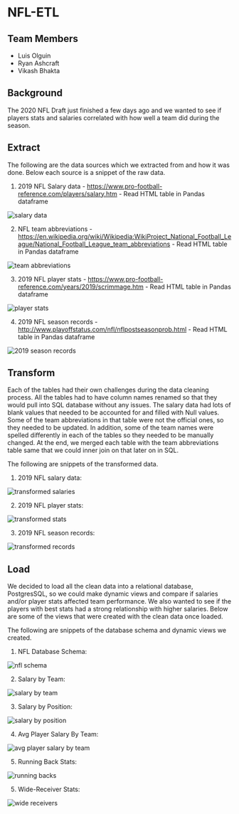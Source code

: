 # NFL-ETL
## Team Members
 - Luis Olguin
 - Ryan Ashcraft
 - Vikash Bhakta


## Background
The 2020 NFL Draft just finished a few days ago and we wanted to see if players stats and salaries correlated with how well a team did during the season.

## Extract
The following are the data sources which we extracted from and how it was done. Below each source is a snippet of the raw data.

1) 2019 NFL Salary data - https://www.pro-football-reference.com/players/salary.htm - Read HTML table in Pandas dataframe

![salary data](/Images/Salary_Data.png)

2) NFL team abbreviations - https://en.wikipedia.org/wiki/Wikipedia:WikiProject_National_Football_League/National_Football_League_team_abbreviations - Read HTML table in Pandas dataframe

![team abbreviations](/Images/Team_Abrev.png)

3) 2019 NFL player stats - https://www.pro-football-reference.com/years/2019/scrimmage.htm - Read HTML table in Pandas dataframe

![player stats](/Images/Player_Stats.png)

4) 2019 NFL season records - http://www.playoffstatus.com/nfl/nflpostseasonprob.html - Read HTML table in Pandas dataframe

![2019 season records](/Images/2019_Season_Records.png)


## Transform
Each of the tables had their own challenges during the data cleaning process. All the tables had to have column names renamed so that they would pull into SQL database without any issues. The salary data had lots of blank values that needed to be accounted for and filled with Null values. Some of the team abbreviations in that table were not the official ones, so they needed to be updated. In addition, some of the team names were spelled differently in each of the tables so they needed to be manually changed. At the end, we merged each table with the team abbreviations table same that we could inner join on that later on in SQL.

The following are snippets of the transformed data.

1) 2019 NFL salary data:

![transformed salaries](/Images/Transformed_Salaries.png)

2) 2019 NFL player stats:

![transformed stats](/Images/Transformed_Stats.png)

3) 2019 NFL season records:

![transformed records](/Images/Transformed_Records.png)

## Load
We decided to load all the clean data into a relational database, PostgresSQL, so we could make dynamic views and compare if salaries and/or player stats affected team performance. We also wanted to see if the players with best stats had a strong relationship with higher salaries. Below are some of the views that were created with the clean data once loaded.

The following are snippets of the database schema and dynamic views we created.

1) NFL Database Schema:

![nfl schema](/Images/NFL_Schema.png)

2) Salary by Team:

![salary by team](/Images/v_salary_by_team.png)

3) Salary by Position:

![salary by position](/Images/v_salary_by_position.png)

4) Avg Player Salary By Team:

![avg player salary by team](/Images/v_avg_player_salary_by_team.png)

5) Running Back Stats:

![running backs](/Images/v_rbs.png)

5) Wide-Receiver Stats:

![wide receivers](/Images/v_wr.png)



